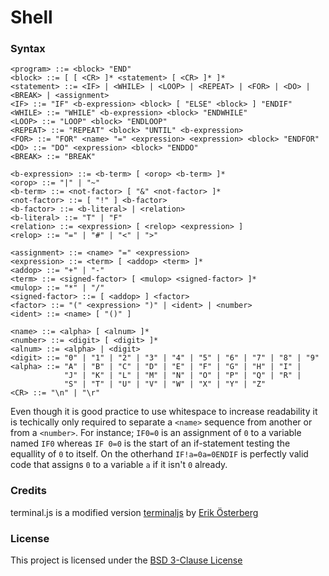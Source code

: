 # Shell

### Syntax ###
```
<program> ::= <block> "END"
<block> ::= [ [ <CR> ]* <statement> [ <CR> ]* ]*
<statement> ::= <IF> | <WHILE> | <LOOP> | <REPEAT> | <FOR> | <DO> | <BREAK> | <assignment>
<IF> ::= "IF" <b-expression> <block> [ "ELSE" <block> ] "ENDIF"
<WHILE> ::= "WHILE" <b-expression> <block> "ENDWHILE"
<LOOP> ::= "LOOP" <block> "ENDLOOP"
<REPEAT> ::= "REPEAT" <block> "UNTIL" <b-expression>
<FOR> ::= "FOR" <name> "=" <expression> <expression> <block> "ENDFOR"
<DO> ::= "DO" <expression> <block> "ENDDO"
<BREAK> ::= "BREAK"

<b-expression> ::= <b-term> [ <orop> <b-term> ]*
<orop> ::= "|" | "~"
<b-term> ::= <not-factor> [ "&" <not-factor> ]*
<not-factor> ::= [ "!" ] <b-factor>
<b-factor> ::= <b-literal> | <relation>
<b-literal> ::= "T" | "F"
<relation> ::= <expression> [ <relop> <expression> ]
<relop> ::= "=" | "#" | "<" | ">"

<assignment> ::= <name> "=" <expression>
<expression> ::= <term> [ <addop> <term> ]*
<addop> ::= "+" | "-"
<term> ::= <signed-factor> [ <mulop> <signed-factor> ]*
<mulop> ::= "*" | "/"
<signed-factor> ::= [ <addop> ] <factor>
<factor> ::= "(" <expression> ")" | <ident> | <number>
<ident> ::= <name> [ "()" ]

<name> ::= <alpha> [ <alnum> ]*
<number> ::= <digit> [ <digit> ]*
<alnum> ::= <alpha> | <digit>
<digit> ::= "0" | "1" | "2" | "3" | "4" | "5" | "6" | "7" | "8" | "9"
<alpha> ::= "A" | "B" | "C" | "D" | "E" | "F" | "G" | "H" | "I" |
            "J" | "K" | "L" | "M" | "N" | "O" | "P" | "Q" | "R" |
            "S" | "T" | "U" | "V" | "W" | "X" | "Y" | "Z"
<CR> ::= "\n" | "\r"
```
Even though it is good practice to use whitespace to increase readability it is techically only required to separate a `<name>` sequence from another or from a `<number>`. For instance; `IF0=0` is an assignment of `0` to a variable named `IF0` whereas `IF 0=0` is the start of an if-statement testing the equallity of `0` to itself. On the otherhand `IF!a=0a=0ENDIF` is perfectly valid code that assigns `0` to a variable `a` if it isn't `0` already.

### Credits ###

terminal.js is a modified version [terminaljs](https://github.com/eosterberg/terminaljs) by [Erik Österberg](https://github.com/eosterberg)

### License ###

This project is licensed under the [BSD 3-Clause License](./LICENSE)
